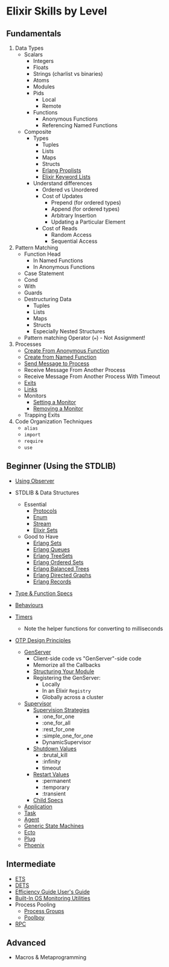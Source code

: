 # Elixir Skills by Level

## Fundamentals

1. Data Types
	- Scalars
		- Integers
		- Floats
		- Strings (charlist vs binaries)
		- Atoms
		- Modules
		- Pids
			- Local
			- Remote
		- Functions
			- Anonymous Functions
			- Referencing Named Functions
	- Composite
		- Types
			- Tuples
			- Lists
			- Maps
			- Structs
			- [Erlang Proplists](http://erlang.org/doc/man/proplists.html)
			- [Elixir Keyword Lists](https://hexdocs.pm/elixir/Keyword.html)
		- Understand differences
			- Ordered vs Unordered
			- Cost of Updates
				- Prepend (for ordered types)
				- Append (for ordered types)
				- Arbitrary Insertion
				- Updating a Particular Element
			- Cost of Reads
				- Random Access
				- Sequential Access
2. Pattern Matching
	- Function Head
		- In Named Functions
		- In Anonymous Functions
	- Case Statement
	- Cond
	- With
	- Guards
	- Destructuring Data
		- Tuples
		- Lists
		- Maps
		- Structs
		- Especially Nested Structures
	- Pattern matching Operator (`=`) - Not Assignment!
3. Processes
	- [Create From Anonymous Function](https://hexdocs.pm/elixir/Kernel.html#spawn/1)
	- [Create from Named Function](https://hexdocs.pm/elixir/Kernel.html#spawn/3)
	- [Send Message to Process](https://hexdocs.pm/elixir/Kernel.html#send/2)
	- Receive Message From Another Process
	- Receive Message From Another Process With Timeout
	- [Exits](https://hexdocs.pm/elixir/Process.html#exit/2)
	- [Links](https://hexdocs.pm/elixir/Process.html#link/1)
	- Monitors
		- [Setting a Monitor](https://hexdocs.pm/elixir/Process.html#monitor/1)
		- [Removing a Monitor](https://hexdocs.pm/elixir/Process.html#demonitor/2)
	- Trapping Exits
4. Code Organization Techniques
	- `alias`
	- `import`
	- `require`
	- `use`

## Beginner (Using the STDLIB)
- [Using Observer](https://www.packtpub.com/mapt/book/application_development/9781784397517/1/ch01lvl1sec15/inspecting-your-system-with-observer)
- STDLIB & Data Structures
	- Essential
		- [Protocols](https://elixir-lang.org/getting-started/protocols.html)
		- [Enum](https://hexdocs.pm/elixir/Enum.html)
		- [Stream](https://hexdocs.pm/elixir/Stream.html)
		- [Elixir Sets](https://hexdocs.pm/elixir/MapSet.html)
	- Good to Have
		- [Erlang Sets](http://erlang.org/doc/man/sets.html)
		- [Erlang Queues](http://erlang.org/doc/man/queue.html)
		- [Erlang TreeSets](http://erlang.org/doc/man/gb_sets.html)
		- [Erlang Ordered Sets](http://erlang.org/doc/man/ordsets.html)
		- [Erlang Balanced Trees](http://erlang.org/doc/man/gb_trees.html)
		- [Erlang Directed Graphs](http://erlang.org/doc/man/digraph.html)
		- [Erlang Records](https://hexdocs.pm/elixir/Record.html)
- [Type & Function Specs](https://elixir-lang.org/getting-started/typespecs-and-behaviours.html#types-and-specs)
- [Behaviours](https://elixir-lang.org/getting-started/typespecs-and-behaviours.html#behaviours)
- [Timers](http://erlang.org/doc/man/timer.html)
	- Note the helper functions for converting to milliseconds

- [OTP Design Principles](http://erlang.org/doc/design_principles/des_princ.html)
	- [GenServer](https://hexdocs.pm/elixir/GenServer.html)
		- Client-side code vs "GenServer"-side code
		- Memorize all the Callbacks
		- [Structuring Your Module](https://medium.com/@CJPoll/opinion-genserver-best-practices-for-elixir-f53d3b060dbf)
		- Registering the GenServer:
			- Locally
			- In an Elixir `Registry`
			- Globally across a cluster
	- [Supervisor](https://hexdocs.pm/elixir/Supervisor.html#content)
		- [Supervision Strategies](https://hexdocs.pm/elixir/Supervisor.html#module-strategies)
			- :one_for_one
			- :one_for_all
			- :rest_for_one
			- :simple_one_for_one
			- DynamicSupervisor
		- [Shutdown Values](https://hexdocs.pm/elixir/Supervisor.html#module-shutdown-values-shutdown)
			- :brutal_kill
			- :infinity
			- timeout
		- [Restart Values](https://hexdocs.pm/elixir/Supervisor.html#module-restart-values-restart)
			- :permanent
			- :temporary
			- :transient
		- [Child Specs](https://medium.com/@CJPoll/opinion-genserver-best-practices-for-elixir-f53d3b060dbf)
	- [Application](https://hexdocs.pm/elixir/Application.html#content)
	- [Task](https://hexdocs.pm/elixir/Task.html#content)
	- [Agent](https://hexdocs.pm/elixir/Agent.html#content)
	- [Generic State Machines](http://erlang.org/doc/design_principles/statem.html)
	- [Ecto](https://hexdocs.pm/ecto/Ecto.html)
	- [Plug](https://github.com/elixir-plug/plug)
	- [Phoenix](https://hexdocs.pm/phoenix/overview.html)

## Intermediate

- [ETS](http://erlang.org/doc/man/ets.html)
- [DETS](http://erlang.org/doc/man/dets.html)
- [Efficiency Guide User's Guide](http://erlang.org/doc/efficiency_guide/users_guide.html)
- [Built-In OS Monitoring Utilities](http://erlang.org/doc/search/)
- Process Pooling
	- [Process Groups](http://erlang.org/doc/man/pg2.html)
	- [Poolboy](https://github.com/devinus/poolboy)
- [RPC](http://erlang.org/doc/man/rpc.html)

## Advanced

- Macros & Metaprogramming

